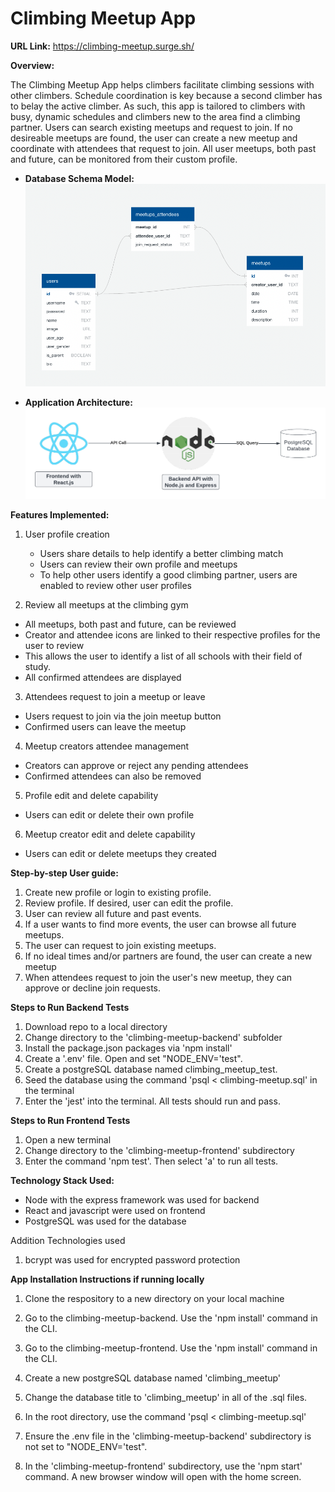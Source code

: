 # Climbing Meetup App

**URL Link:** https://climbing-meetup.surge.sh/

**Overview:**

The Climbing Meetup App helps climbers facilitate climbing sessions with other climbers.   Schedule coordination is key because a second climber has to belay the active climber.  As such, this app is tailored to climbers with busy, dynamic schedules and climbers new to the area find a climbing partner.  Users can search existing meetups and request to join.  If no desireable meetups are found, the user can create a new meetup and coordinate with attendees that request to join.  All user meetups, both past and future, can be monitored from their custom profile. 



 - **Database Schema Model:**
 ![db schema model](database_schema.png?raw=true  "database_schema")

 - **Application Architecture:**
 ![db schema model](app_architecture.png?raw=true  "database_schema")

**Features Implemented:**

1. User profile creation
	* Users share details to help identify a better climbing match
	* Users can review their own profile and meetups
	* To help other users identify a good climbing partner, users are enabled to review other user profiles


2. Review all meetups at the climbing gym
 * All meetups, both past and future, can be reviewed
 * Creator and attendee icons are linked to their respective profiles for the user to review
 * This allows the user to identify a list of all schools with their field of study.
 * All confirmed attendees are displayed

3. Attendees request to join a meetup or leave
 * Users request to join via the join meetup button
 * Confirmed users can leave the meetup 
 
4. Meetup creators attendee management
 * Creators can approve or reject any pending attendees
 * Confirmed attendees can also be removed
 
5. Profile edit and delete capability
 * Users can edit or delete their own profile

6. Meetup creator edit and delete capability
 * Users can edit or delete meetups they created

 
**Step-by-step User guide:**

1. Create new profile or login to existing profile.
2. Review profile.  If desired, user can edit the profile.
3. User can review all future and past events.
4. If a user wants to find more events, the user can browse all future meetups.
5. The user can request to join existing meetups.
6. If no ideal times and/or partners are found, the user can create a new meetup
7. When attendees request to join the user's new meetup, they can approve or decline join requests. 


**Steps to Run Backend Tests**

1. Download repo to a local directory
2. Change directory to the 'climbing-meetup-backend' subfolder
3. Install the package.json packages via 'npm install'
4. Create a '.env' file.  Open and set "NODE_ENV='test".
5. Create a postgreSQL database named climbing_meetup_test.
6. Seed the database using the command 'psql < climbing-meetup.sql' in the terminal
7. Enter the 'jest' into the terminal.  All tests should run and pass.  

**Steps to Run Frontend Tests**

1. Open a new terminal
2. Change directory to the 'climbing-meetup-frontend' subdirectory
3. Enter the command 'npm test'. Then select 'a' to run all tests.


**Technology Stack Used:**

* Node with the express framework was used for backend
* React and javascript were used on frontend
* PostgreSQL was used for the database

Addition Technologies used

1. bcrypt was used for encrypted password protection



**App Installation Instructions if running locally**

1. Clone the respository to a new directory on your local machine

2. Go to the climbing-meetup-backend.  Use the 'npm install' command in the CLI.

3. Go to the climbing-meetup-frontend.  Use the 'npm install' command in the CLI.

4.  Create a new postgreSQL database named 'climbing_meetup'

5.  Change the database title to 'climbing_meetup' in all of the .sql files.

6.  In the root directory, use the command 'psql < climbing-meetup.sql'

7.  Ensure the .env file in the 'climbing-meetup-backend' subdirectory is not set to "NODE_ENV='test".

8. In the 'climbing-meetup-frontend' subdirectory, use the 'npm start' command.  A new browser window will open with the home screen.